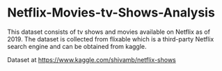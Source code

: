 # Netflix-Movies-tv-Shows-Analysis
This dataset consists of tv shows and movies available on Netflix as of 2019. The dataset is collected from flixable which is a third-party Netflix search engine and can be obtained from kaggle.

Dataset at https://www.kaggle.com/shivamb/netflix-shows
